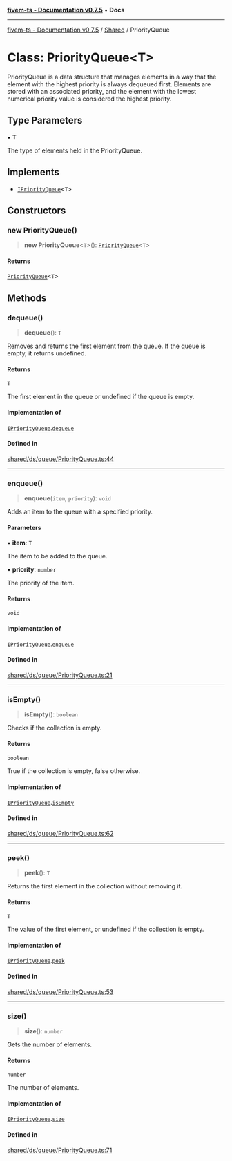 [**fivem-ts - Documentation v0.7.5**](../../../README.md) • **Docs**

***

[fivem-ts - Documentation v0.7.5](../../../README.md) / [Shared](../README.md) / PriorityQueue

# Class: PriorityQueue\<T\>

PriorityQueue is a data structure that manages elements in a way that the element with
the highest priority is always dequeued first.
Elements are stored with an associated priority, and the element with the lowest numerical
priority value is considered the highest priority.

## Type Parameters

• **T**

The type of elements held in the PriorityQueue.

## Implements

- [`IPriorityQueue`](../interfaces/IPriorityQueue.md)\<`T`\>

## Constructors

### new PriorityQueue()

> **new PriorityQueue**\<`T`\>(): [`PriorityQueue`](PriorityQueue.md)\<`T`\>

#### Returns

[`PriorityQueue`](PriorityQueue.md)\<`T`\>

## Methods

### dequeue()

> **dequeue**(): `T`

Removes and returns the first element from the queue.
If the queue is empty, it returns undefined.

#### Returns

`T`

The first element in the queue or undefined if the queue is empty.

#### Implementation of

[`IPriorityQueue`](../interfaces/IPriorityQueue.md).[`dequeue`](../interfaces/IPriorityQueue.md#dequeue)

#### Defined in

[shared/ds/queue/PriorityQueue.ts:44](https://github.com/Purpose-Dev/fivem-ts/blob/main/src/shared/ds/queue/PriorityQueue.ts#L44)

***

### enqueue()

> **enqueue**(`item`, `priority`): `void`

Adds an item to the queue with a specified priority.

#### Parameters

• **item**: `T`

The item to be added to the queue.

• **priority**: `number`

The priority of the item.

#### Returns

`void`

#### Implementation of

[`IPriorityQueue`](../interfaces/IPriorityQueue.md).[`enqueue`](../interfaces/IPriorityQueue.md#enqueue)

#### Defined in

[shared/ds/queue/PriorityQueue.ts:21](https://github.com/Purpose-Dev/fivem-ts/blob/main/src/shared/ds/queue/PriorityQueue.ts#L21)

***

### isEmpty()

> **isEmpty**(): `boolean`

Checks if the collection is empty.

#### Returns

`boolean`

True if the collection is empty, false otherwise.

#### Implementation of

[`IPriorityQueue`](../interfaces/IPriorityQueue.md).[`isEmpty`](../interfaces/IPriorityQueue.md#isempty)

#### Defined in

[shared/ds/queue/PriorityQueue.ts:62](https://github.com/Purpose-Dev/fivem-ts/blob/main/src/shared/ds/queue/PriorityQueue.ts#L62)

***

### peek()

> **peek**(): `T`

Returns the first element in the collection without removing it.

#### Returns

`T`

The value of the first element, or undefined if the collection is empty.

#### Implementation of

[`IPriorityQueue`](../interfaces/IPriorityQueue.md).[`peek`](../interfaces/IPriorityQueue.md#peek)

#### Defined in

[shared/ds/queue/PriorityQueue.ts:53](https://github.com/Purpose-Dev/fivem-ts/blob/main/src/shared/ds/queue/PriorityQueue.ts#L53)

***

### size()

> **size**(): `number`

Gets the number of elements.

#### Returns

`number`

The number of elements.

#### Implementation of

[`IPriorityQueue`](../interfaces/IPriorityQueue.md).[`size`](../interfaces/IPriorityQueue.md#size)

#### Defined in

[shared/ds/queue/PriorityQueue.ts:71](https://github.com/Purpose-Dev/fivem-ts/blob/main/src/shared/ds/queue/PriorityQueue.ts#L71)
